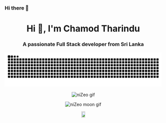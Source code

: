 ### Hi there 👋

<h1 align="center">Hi 👋, I'm Chamod Tharindu</h1>
<h3 align="center">A passionate Full Stack developer from Sri Lanka</h3>

<div align="center">
  
![niZeo snake gif](https://github.com/kalehege/kalehege/blob/main/github-contribution-grid-snake.svg)

![niZeo gif](https://user-images.githubusercontent.com/73097560/115834477-dbab4500-a447-11eb-908a-139a6edaec5c.gif)

![niZeo moon gif](https://github.com/kalehege/kalehege/blob/main/222116638-e3cc24dd-28db-483c-8ce6-e8b9941f0734.gif)

</div>

<div align="center">
<img src="https://komarev.com/ghpvc/?username=kalehege&style=flat-square&color=yellow" alt="" width="15%" height="15%"/>
</div>

